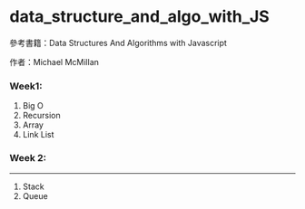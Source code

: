 data_structure_and_algo_with_JS
===============================

參考書籍：Data Structures And Algorithms with Javascript
           
作者：Michael McMillan

### Week1:

1. Big O
2. Recursion
3. Array
4. Link List


### Week 2:
-------
1. Stack
2. Queue